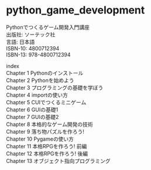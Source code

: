 # python_game_development
Pythonでつくるゲーム開発入門講座  
出版社: ソーテック社  
言語: 日本語  
ISBN-10: 4800712394  
ISBN-13: 978-4800712394  

index  
Chapter 1 Pythonのインストール  
Chapter 2 Pythonを始めよう  
Chapter 3 プログラミングの基礎を学ぼう  
Chapter 4 importの使い方  
Chapter 5 CUIでつくるミニゲーム  
Chapter 6 GUIの基礎1   
Chapter 7 GUIの基礎2   
Chapter 8 本格的なゲーム開発の技術  
Chapter 9 落ち物パズルを作ろう!   
Chapter 10 Pygameの使い方  
Chapter 11 本格RPGを作ろう! 前編  
Chapter 12 本格RPGを作ろう! 後編  
Chapter 13 オブジェクト指向プログラミング  
